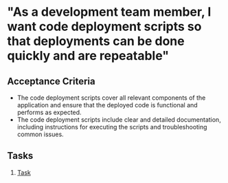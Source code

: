# "As a development team member, I want code deployment scripts so that deployments can be done quickly and are repeatable"

## Acceptance Criteria
- The code deployment scripts cover all relevant components of the application and ensure that the deployed code is functional and performs as expected.
- The code deployment scripts include clear and detailed documentation, including instructions for executing the scripts and troubleshooting common issues.
## Tasks
1. [Task](tasks/task_template.md)